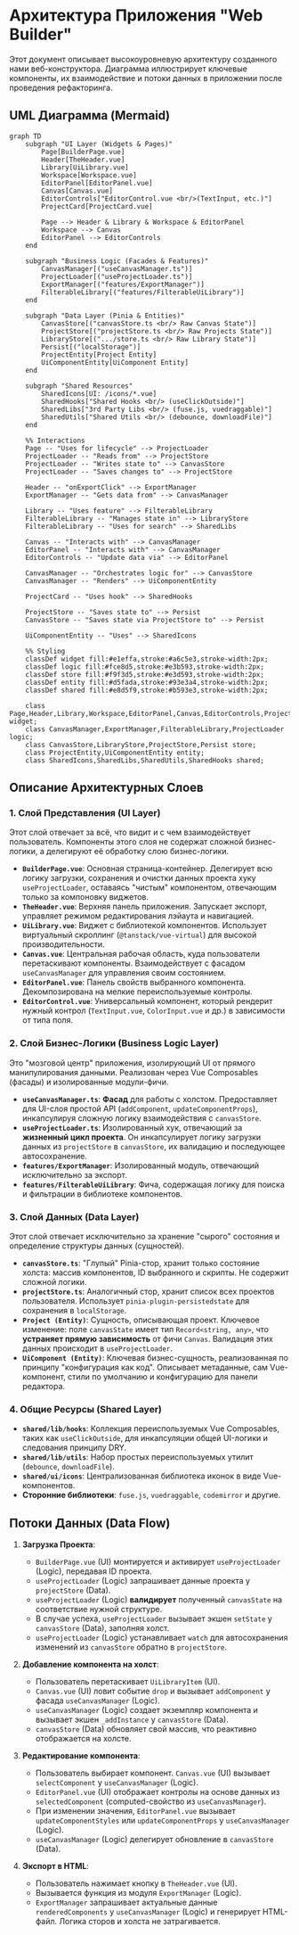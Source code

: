 # Архитектура Приложения "Web Builder"

Этот документ описывает высокоуровневую архитектуру созданного нами веб-конструктора. Диаграмма иллюстрирует ключевые компоненты, их взаимодействие и потоки данных в приложении после проведения рефакторинга.

## UML Диаграмма (Mermaid)

```mermaid
graph TD
    subgraph "UI Layer (Widgets & Pages)"
        Page[BuilderPage.vue]
        Header[TheHeader.vue]
        Library[UiLibrary.vue]
        Workspace[Workspace.vue]
        EditorPanel[EditorPanel.vue]
        Canvas[Canvas.vue]
        EditorControls["EditorControl.vue <br/>(TextInput, etc.)"]
        ProjectCard[ProjectCard.vue]

        Page --> Header & Library & Workspace & EditorPanel
        Workspace --> Canvas
        EditorPanel --> EditorControls
    end

    subgraph "Business Logic (Facades & Features)"
        CanvasManager[("useCanvasManager.ts")]
        ProjectLoader[("useProjectLoader.ts")]
        ExportManager[("features/ExportManager")]
        FilterableLibrary[("features/FilterableUiLibrary")]
    end

    subgraph "Data Layer (Pinia & Entities)"
        CanvasStore[("canvasStore.ts <br/> Raw Canvas State")]
        ProjectStore[("projectStore.ts <br/> Raw Projects State")]
        LibraryStore[(".../store.ts <br/> Raw Library State")]
        Persist[("localStorage")]
        ProjectEntity[Project Entity]
        UiComponentEntity[UiComponent Entity]
    end

    subgraph "Shared Resources"
        SharedIcons[UI: /icons/*.vue]
        SharedHooks["Shared Hooks <br/> (useClickOutside)"]
        SharedLibs["3rd Party Libs <br/> (fuse.js, vuedraggable)"]
        SharedUtils["Shared Utils <br/> (debounce, downloadFile)"]
    end

    %% Interactions
    Page -- "Uses for lifecycle" --> ProjectLoader
    ProjectLoader -- "Reads from" --> ProjectStore
    ProjectLoader -- "Writes state to" --> CanvasStore
    ProjectLoader -- "Saves changes to" --> ProjectStore

    Header -- "onExportClick" --> ExportManager
    ExportManager -- "Gets data from" --> CanvasManager
    
    Library -- "Uses feature" --> FilterableLibrary
    FilterableLibrary -- "Manages state in" --> LibraryStore
    FilterableLibrary -- "Uses for search" --> SharedLibs
    
    Canvas -- "Interacts with" --> CanvasManager
    EditorPanel -- "Interacts with" --> CanvasManager
    EditorControls -- "Update data via" --> EditorPanel
    
    CanvasManager -- "Orchestrates logic for" --> CanvasStore
    CanvasManager -- "Renders" --> UiComponentEntity
    
    ProjectCard -- "Uses hook" --> SharedHooks

    ProjectStore -- "Saves state to" --> Persist
    CanvasStore -- "Saves state via ProjectStore to" --> Persist
    
    UiComponentEntity -- "Uses" --> SharedIcons
    
    %% Styling
    classDef widget fill:#e1effa,stroke:#a6c5e3,stroke-width:2px;
    classDef logic fill:#fce8d5,stroke:#e3b593,stroke-width:2px;
    classDef store fill:#f9f3d5,stroke:#e3d593,stroke-width:2px;
    classDef entity fill:#d5fada,stroke:#93e3a4,stroke-width:2px;
    classDef shared fill:#e8d5f9,stroke:#b593e3,stroke-width:2px;
    
    class Page,Header,Library,Workspace,EditorPanel,Canvas,EditorControls,ProjectCard widget;
    class CanvasManager,ExportManager,FilterableLibrary,ProjectLoader logic;
    class CanvasStore,LibraryStore,ProjectStore,Persist store;
    class ProjectEntity,UiComponentEntity entity;
    class SharedIcons,SharedLibs,SharedUtils,SharedHooks shared;

```

## Описание Архитектурных Слоев

### 1. Слой Представления (UI Layer)

Этот слой отвечает за всё, что видит и с чем взаимодействует пользователь. Компоненты этого слоя не содержат сложной бизнес-логики, а делегируют её обработку слою бизнес-логики.

-   **`BuilderPage.vue`**: Основная страница-контейнер. Делегирует всю логику загрузки, сохранения и очистки данных проекта хуку `useProjectLoader`, оставаясь "чистым" компонентом, отвечающим только за компоновку виджетов.
-   **`TheHeader.vue`**: Верхняя панель приложения. Запускает экспорт, управляет режимом редактирования лэйаута и навигацией.
-   **`UiLibrary.vue`**: Виджет с библиотекой компонентов. Использует виртуальный скроллинг (`@tanstack/vue-virtual`) для высокой производительности.
-   **`Canvas.vue`**: Центральная рабочая область, куда пользователи перетаскивают компоненты. Взаимодействует с фасадом `useCanvasManager` для управления своим состоянием.
-   **`EditorPanel.vue`**: Панель свойств выбранного компонента. Декомпозирована на мелкие переиспользуемые контролы.
-   **`EditorControl.vue`**: Универсальный компонент, который рендерит нужный контрол (`TextInput.vue`, `ColorInput.vue` и др.) в зависимости от типа поля.

### 2. Слой Бизнес-Логики (Business Logic Layer)

Это "мозговой центр" приложения, изолирующий UI от прямого манипулирования данными. Реализован через Vue Composables (фасады) и изолированные модули-фичи.

-   **`useCanvasManager.ts`**: **Фасад** для работы с холстом. Предоставляет для UI-слоя простой API (`addComponent`, `updateComponentProps`), инкапсулируя сложную логику взаимодействия с `canvasStore`.
-   **`useProjectLoader.ts`**: Изолированный хук, отвечающий за **жизненный цикл проекта**. Он инкапсулирует логику загрузки данных из `projectStore` в `canvasStore`, их валидацию и последующее автосохранение.
-   **`features/ExportManager`**: Изолированный модуль, отвечающий исключительно за экспорт.
-   **`features/FilterableUiLibrary`**: Фича, содержащая логику для поиска и фильтрации в библиотеке компонентов.

### 3. Слой Данных (Data Layer)

Этот слой отвечает исключительно за хранение "сырого" состояния и определение структуры данных (сущностей).

-   **`canvasStore.ts`**: "Глупый" Pinia-стор, хранит только состояние холста: массив компонентов, ID выбранного и скрипты. Не содержит сложной логики.
-   **`projectStore.ts`**: Аналогичный стор, хранит список всех проектов пользователя. Использует `pinia-plugin-persistedstate` для сохранения в `localStorage`.
-   **`Project (Entity)`**: Сущность, описывающая проект. Ключевое изменение: поле `canvasState` имеет тип `Record<string, any>`, что **устраняет прямую зависимость** от фичи `Canvas`. Валидация этих данных происходит в `useProjectLoader`.
-   **`UiComponent (Entity)`**: Ключевая бизнес-сущность, реализованная по принципу "конфигурация как код". Описывает метаданные, сам Vue-компонент, стили по умолчанию и конфигурацию для панели редактора.

### 4. Общие Ресурсы (Shared Layer)

-   **`shared/lib/hooks`**: Коллекция переиспользуемых Vue Composables, таких как `useClickOutside`, для инкапсуляции общей UI-логики и следования принципу DRY.
-   **`shared/lib/utils`**: Набор простых переиспользуемых утилит (`debounce`, `downloadFile`).
-   **`shared/ui/icons`**: Централизованная библиотека иконок в виде Vue-компонентов.
-   **Сторонние библиотеки**: `fuse.js`, `vuedraggable`, `codemirror` и другие.

## Потоки Данных (Data Flow)

1.  **Загрузка Проекта**:
    -   `BuilderPage.vue` (UI) монтируется и активирует `useProjectLoader` (Logic), передавая ID проекта.
    -   `useProjectLoader` (Logic) запрашивает данные проекта у `projectStore` (Data).
    -   `useProjectLoader` (Logic) **валидирует** полученный `canvasState` на соответствие нужной структуре.
    -   В случае успеха, `useProjectLoader` вызывает экшен `setState` у `canvasStore` (Data), заполняя холст.
    -   `useProjectLoader` (Logic) устанавливает `watch` для автосохранения изменений из `canvasStore` обратно в `projectStore`.

2.  **Добавление компонента на холст**:
    -   Пользователь перетаскивает `UiLibraryItem` (UI).
    -   `Canvas.vue` (UI) ловит событие `drop` и вызывает `addComponent` у фасада `useCanvasManager` (Logic).
    -   `useCanvasManager` (Logic) создает экземпляр компонента и вызывает экшен `_addInstance` у `canvasStore` (Data).
    -   `canvasStore` (Data) обновляет свой массив, что реактивно отображается на холсте.

3.  **Редактирование компонента**:
    -   Пользователь выбирает компонент. `Canvas.vue` (UI) вызывает `selectComponent` у `useCanvasManager` (Logic).
    -   `EditorPanel.vue` (UI) отображает контролы на основе данных из `selectedComponent` (computed-свойство из `useCanvasManager`).
    -   При изменении значения, `EditorPanel.vue` вызывает `updateComponentStyles` или `updateComponentProps` у `useCanvasManager` (Logic).
    -   `useCanvasManager` (Logic) делегирует обновление в `canvasStore` (Data).

4.  **Экспорт в HTML**:
    -   Пользователь нажимает кнопку в `TheHeader.vue` (UI).
    -   Вызывается функция из модуля `ExportManager` (Logic).
    -   `ExportManager` запрашивает актуальные данные `renderedComponents` у `useCanvasManager` (Logic) и генерирует HTML-файл. Логика сторов и холста не затрагивается.